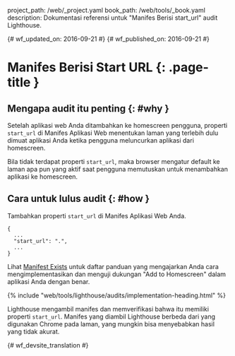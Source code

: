 project_path: /web/_project.yaml
book_path: /web/tools/_book.yaml
description: Dokumentasi referensi untuk "Manifes Berisi start_url" audit Lighthouse.

{# wf_updated_on: 2016-09-21 #}
{# wf_published_on: 2016-09-21 #}

# Manifes Berisi Start URL  {: .page-title }

## Mengapa audit itu penting {: #why }

Setelah aplikasi web Anda ditambahkan ke homescreen pengguna, properti `start_url`
di Manifes Aplikasi Web menentukan laman yang terlebih dulu dimuat aplikasi Anda
ketika pengguna meluncurkan aplikasi dari homescreen.

Bila tidak terdapat properti `start_url`, maka browser mengatur default ke laman
apa pun yang aktif saat pengguna memutuskan untuk menambahkan aplikasi ke homescreen.

## Cara untuk lulus audit {: #how }

Tambahkan properti `start_url` di Manifes Aplikasi Web Anda.

    {
      ...
      "start_url": ".",
      ...
    }

Lihat [Manifest Exists](manifest-exists#how)
untuk daftar panduan yang mengajarkan Anda cara
mengimplementasikan dan menguji dukungan "Add to Homescreen" dalam aplikasi Anda dengan benar.

{% include "web/tools/lighthouse/audits/implementation-heading.html" %}

Lighthouse mengambil manifes dan memverifikasi bahwa itu memiliki properti `start_url`.
Manifes yang diambil Lighthouse berbeda dari yang digunakan Chrome
pada laman, yang mungkin bisa menyebabkan hasil yang tidak akurat.


{# wf_devsite_translation #}
